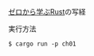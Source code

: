 [ゼロから学ぶRust](https://www.kspub.co.jp/book/detail/5301951.html)の写経

実行方法

```
$ cargo run -p ch01
```